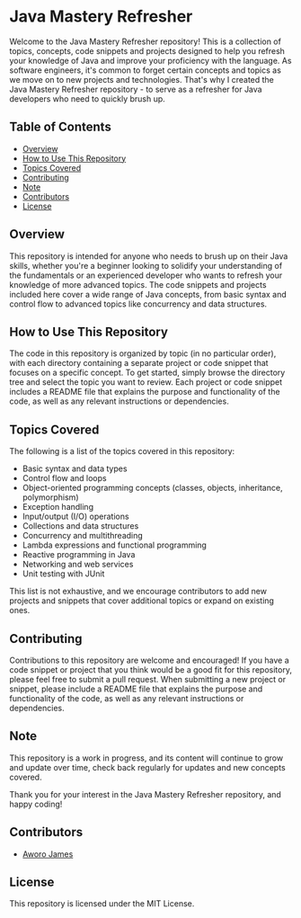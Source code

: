 # Java Mastery Refresher

Welcome to the Java Mastery Refresher repository! This is a collection of topics, concepts, code snippets and projects designed to help you refresh your knowledge of Java and improve your proficiency with the language.
As software engineers, it's common to forget certain concepts and topics as we move on to new projects and technologies. That's why I created the Java Mastery Refresher repository - to serve as a refresher for Java developers who need to quickly brush up.

## Table of Contents

-   [Overview](#overview)
-   [How to Use This Repository](#how-to-use-this-repository)
-   [Topics Covered](#topics-covered)
-   [Contributing](#contributing)
-   [Note](#note)
-   [Contributors](#contributors)
-   [License](#license)

## Overview

This repository is intended for anyone who needs to brush up on their Java skills, whether you're a beginner looking to solidify your understanding of the fundamentals or an experienced developer who wants to refresh your knowledge of more advanced topics. The code snippets and projects included here cover a wide range of Java concepts, from basic syntax and control flow to advanced topics like concurrency and data structures.

## How to Use This Repository

The code in this repository is organized by topic (in no particular order), with each directory containing a separate project or code snippet that focuses on a specific concept. To get started, simply browse the directory tree and select the topic you want to review. Each project or code snippet includes a README file that explains the purpose and functionality of the code, as well as any relevant instructions or dependencies.

## Topics Covered

The following is a list of the topics covered in this repository:

-   Basic syntax and data types
-   Control flow and loops
-   Object-oriented programming concepts (classes, objects, inheritance, polymorphism)
-   Exception handling
-   Input/output (I/O) operations
-   Collections and data structures
-   Concurrency and multithreading
-   Lambda expressions and functional programming
-   Reactive programming in Java
-   Networking and web services
-   Unit testing with JUnit

This list is not exhaustive, and we encourage contributors to add new projects and snippets that cover additional topics or expand on existing ones.

## Contributing

Contributions to this repository are welcome and encouraged! If you have a code snippet or project that you think would be a good fit for this repository, please feel free to submit a pull request. When submitting a new project or snippet, please include a README file that explains the purpose and functionality of the code, as well as any relevant instructions or dependencies.

## Note

This repository is a work in progress, and its content will continue to grow and update over time, check back regularly for updates and new concepts covered.

Thank you for your interest in the Java Mastery Refresher repository, and happy coding!

## Contributors

-   [Aworo James](https://github.com/jamesawo)

## License

This repository is licensed under the MIT License.
